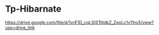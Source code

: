 # Tp-Hibarnate
https://drive.google.com/file/d/1vrE1D_cqLSlSTtljdkZ_ZeoLc1v11ro3/view?usp=drive_link
